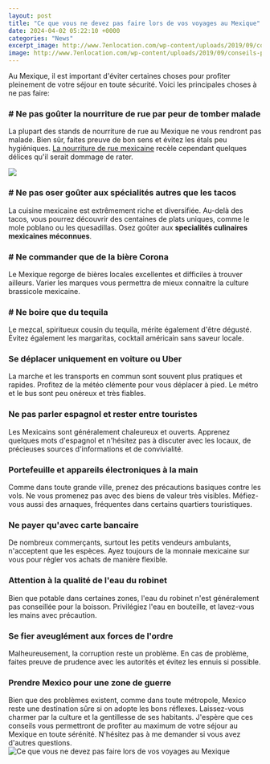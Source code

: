 ```yaml
---
layout: post
title: "Ce que vous ne devez pas faire lors de vos voyages au Mexique"
date: 2024-04-02 05:22:10 +0000
categories: "News"
excerpt_image: http://www.7enlocation.com/wp-content/uploads/2019/09/conseils-pour-preparer-etudes-a-letranger-768x401.jpg
image: http://www.7enlocation.com/wp-content/uploads/2019/09/conseils-pour-preparer-etudes-a-letranger-768x401.jpg
---
```


Au Mexique, il est important d'éviter certaines choses pour profiter pleinement de votre séjour en toute sécurité. Voici les principales choses à ne pas faire:
### # Ne pas goûter la nourriture de rue par peur de tomber malade
La plupart des stands de nourriture de rue au Mexique ne vous rendront pas malade. Bien sûr, faites preuve de bon sens et évitez les étals peu hygiéniques. [La nourriture de rue mexicaine](https://setit.github.io/2024-01-10-peluang-dan-tantangan-agen-perjalanan-di-era-digital/) recèle cependant quelques délices qu'il serait dommage de rater. 

![](https://www.voyages-au-mexique.fr/wp-content/uploads/2020/12/house-4741426_1920.jpg)
### # Ne pas oser goûter aux spécialités autres que les tacos
La cuisine mexicaine est extrêmement riche et diversifiée. Au-delà des tacos, vous pourrez découvrir des centaines de plats uniques, comme le mole poblano ou les quesadillas. Osez goûter aux **specialités culinaires mexicaines méconnues**.
### # Ne commander que de la bière Corona
Le Mexique regorge de bières locales excellentes et difficiles à trouver ailleurs. Varier les marques vous permettra de mieux connaitre la culture brassicole mexicaine. 
### # Ne boire que du tequila 
Le mezcal, spiritueux cousin du tequila, mérite également d'être dégusté. Évitez également les margaritas, cocktail américain sans saveur locale.
### Se déplacer uniquement en voiture ou Uber
La marche et les transports en commun sont souvent plus pratiques et rapides. Profitez de la météo clémente pour vous déplacer à pied. Le métro et le bus sont peu onéreux et très fiables. 
### Ne pas parler espagnol et rester entre touristes
Les Mexicains sont généralement chaleureux et ouverts. Apprenez quelques mots d'espagnol et n'hésitez pas à discuter avec les locaux, de précieuses sources d'informations et de convivialité.
### Portefeuille et appareils électroniques à la main 
Comme dans toute grande ville, prenez des précautions basiques contre les vols. Ne vous promenez pas avec des biens de valeur très visibles. Méfiez-vous aussi des arnaques, fréquentes dans certains quartiers touristiques.
### Ne payer qu'avec carte bancaire
De nombreux commerçants, surtout les petits vendeurs ambulants, n'acceptent que les espèces. Ayez toujours de la monnaie mexicaine sur vous pour régler vos achats de manière flexible.
### Attention à la qualité de l'eau du robinet
Bien que potable dans certaines zones, l'eau du robinet n'est généralement pas conseillée pour la boisson. Privilégiez l'eau en bouteille, et lavez-vous les mains avec précaution.
### Se fier aveuglément aux forces de l'ordre
Malheureusement, la corruption reste un problème. En cas de problème, faites preuve de prudence avec les autorités et évitez les ennuis si possible.
### Prendre Mexico pour une zone de guerre
Bien que des problèmes existent, comme dans toute métropole, Mexico reste une destination sûre si on adopte les bons réflexes. Laissez-vous charmer par la culture et la gentillesse de ses habitants.
J'espère que ces conseils vous permettront de profiter au maximum de votre séjour au Mexique en toute sérénité. N'hésitez pas à me demander si vous avez d'autres questions.
![Ce que vous ne devez pas faire lors de vos voyages au Mexique](http://www.7enlocation.com/wp-content/uploads/2019/09/conseils-pour-preparer-etudes-a-letranger-768x401.jpg)